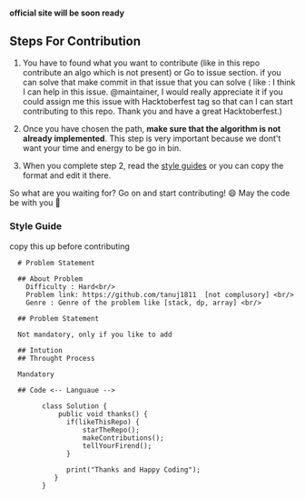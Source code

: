 #### official site will be soon ready

## Steps For Contribution
    
    
1. You have to found what  you want to contribute (like in this repo contribute an algo which is not present) or Go to issue
       section. if you can solve that make commit in that issue that you can solve 
       ( like : I think I can help in this issue.
        @maintainer, I would really appreciate it if you could assign me this issue with Hacktoberfest tag so that can I can start contributing to this repo.
        Thank you and have a great Hacktoberfest.)

2. Once you have chosen the path, **make sure that the algorithm is not already implemented**. This step is very important because we dont't want your time and             energy to be go in bin.

3. When you complete step 2, read the [style guides](https://github.com/tanuj1811/damn_dsa/blob/main/coding_styles.md) or you can copy the format and edit it there.          
 

So what are you waiting for? Go on and start contributing! :smile: May the code be with you :metal:

### Style Guide 

copy this up before contributing

```
  # Problem Statement

  ## About Problem 
    Difficulty : Hard<br/>
    Problem link: https://github.com/tanuj1811  [not complusory] <br/>  
    Genre : Genre of the problem like [stack, dp, array] <br/>

  ## Problem Statement

  Not mandatory, only if you like to add

  ## Intution 
  ## Throught Process

  Mandatory

  ## Code <-- Languaue -->
       
        class Solution {
            public void thanks() {
              if(likeThisRepo) {
                  starTheRepo();
                  makeContributions();
                  tellYourFirend();
              }

              print("Thanks and Happy Coding");        
           }
        }
      
      
```
